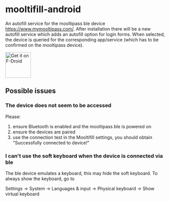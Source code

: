 # mooltifill-android
An autofill service for the mooltipass ble device https://www.mymooltipass.com/. After installation there will be a new autofill service which adds
an autofill option for login forms. When selected, the device is queried for the corresponding
app/service (which has to be confirmed on the mooltipass device).

[<img src="https://fdroid.gitlab.io/artwork/badge/get-it-on.png"
     alt="Get it on F-Droid"
     height="80">](https://f-droid.org/packages/de.mathfactory.mooltifill/)

## Possible issues
### The device does not seem to be accessed
Please:
1. ensure Bluetooth is enabled and the mooltipass ble is powered on
2. ensure the devices are paired
3. use the connection test in the Mooltifill settings, you should obtain "Successfully connected to device!"
### I can't use the soft keyboard when the device is connected via ble
The ble device emulates a keyboard, this may hide the soft keyboard. To always show the keyboard, go to

Settings -> System -> Languages & input -> Physical keyboard -> Show virtual keyboard
